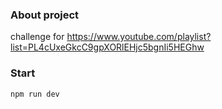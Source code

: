 ### About project

challenge for https://www.youtube.com/playlist?list=PL4cUxeGkcC9gpXORlEHjc5bgnIi5HEGhw

### Start

```
npm run dev
```
